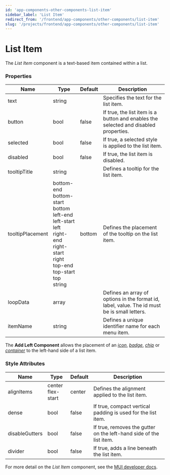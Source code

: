 ```yaml
---
id: 'app-components-other-components-list-item'
sidebar_label: 'List Item'
redirect_from: '/frontend/app-components/other-components/list-item'
slug: '/projects/frontend/app-components/other-components/list-item'
---
```


# List Item

The _List Item_ component is a text-based item contained within a list.

### Properties

<table>
<thead>
<tr><th>Name</th><th>Type</th><th>Default</th><th>Description</th></tr>
</thead>
<tbody>
<tr><td>text</td><td>string</td><td></td><td>Specifies the text for the list item.</td></tr>
<tr><td>button</td><td>bool</td><td>false</td><td>If true, the list item is a button and enables the selected and disabled properties.</td></tr>
<tr><td>selected</td><td>bool</td><td>false</td><td>If true, a selected style is applied to the list item.</td></tr>
<tr><td>disabled</td><td>bool</td><td>false</td><td>If true, the list item is disabled.</td></tr>
<tr><td>tooltipTitle</td><td>string</td><td></td><td>Defines a tooltip for the list item.</td></tr>
<tr><td>tooltipPlacement</td><td>bottom-end<br/>bottom-start<br/>bottom<br/>left-end<br/>left-start<br/>left<br/>right-end<br/>right-start<br/>right<br/>top-end<br/>top-start<br/>top<br/>string</td><td>bottom</td><td>Defines the placement of the tooltip on the list item.</td></tr>
<tr><td>loopData</td><td>array</td><td></td><td>Defines an array of options in the format id, label, value. The id must be is small letters.</td></tr>
<tr><td>itemName</td><td>string</td><td></td><td>Defines a unique identifier name for each menu item.</td></tr>
</tbody>
</table>

The **Add Left Component** allows the placement of an _[icon](./app-components-other-components-icon)_, _[badge](./app-components-other-components-badge)_, _[chip](./app-components-other-components-chip)_ or _[container](./app-components-layout-components-container)_ to the left-hand side of a list item.

### Style Attributes

<table>
<thead>
<tr><th>Name</th><th>Type</th><th>Default</th><th>Description</th></tr>
</thead>
<tbody>
<tr><td>alignItems</td><td>center<br/>flex-start</td><td>center</td><td>Defines the alignment applied to the list item.</td></tr>
<tr><td>dense</td><td>bool</td><td>false</td><td>If true, compact vertical padding is used for the list item.</td></tr>
<tr><td>disableGutters</td><td>bool</td><td>false</td><td>If true, removes the gutter on the left-hand side of the list item.</td></tr>
<tr><td>divider</td><td>bool</td><td>false</td><td>If true, adds a line beneath the list item.</td></tr>
</tbody>
</table>

For more detail on the _List Item_ component, see the [MUI developer docs](https://mui.com/material-ui/api/list-item/).
